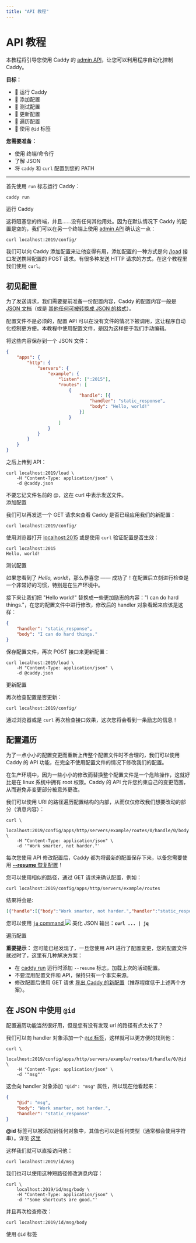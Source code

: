 ```yaml
---
title: "API 教程"
---
```


<h1 id="api-tutorial">
  API 教程
</h1>

本教程将引导您使用 Caddy 的 [admin API](/docs/api)，让您可以利用程序自动化控制 Caddy。

**目标：**
- 🔲 运行 Caddy
- 🔲 添加配置
- 🔲 测试配置
- 🔲 更新配置
- 🔲 遍历配置
- 🔲 使用 `@id` 标签

**您需要准备：**
- 使用 终端/命令行
- 了解 JSON
- 将 `caddy` 和 `curl` 配置到您的 PATH

---

首先使用 `run` 标志运行 Caddy：

<pre><code class="cmd bash">caddy run</code></pre>

<aside class="complete">运行 Caddy</aside>

这将阻塞您的终端，并且......没有任何其他用处。因为在默认情况下 Caddy 的配置是空的，我们可以在另一个终端上使用 [admin API](/docs/api) 确认这一点：

<pre><code class="cmd bash">curl localhost:2019/config/</code></pre>

我们可以向 Caddy 添加配置来让他变得有用，添加配置的一种方式是向 [/load](/docs/api#post-load) 接口发送携带配置的 POST 请求。有很多种发送 HTTP 请求的方式，在这个教程里我们使用 `curl`。

<h2 id="your-first-config">
  初见配置
</h2>

为了发送请求，我们需要提前准备一份配置内容，Caddy 的配置内容一般是 [JSON 文档](/docs/json/)（或是 [其他任何可被转换成 JSON 的格式](/docs/config-adapters)）。

<aside class="tip">
	配置文件不是必须的，配置 API 可以在没有文件的情况下被调用，这让程序自动化控制更方便。本教程中使用配置文件，是因为这样便于我们手动编辑。
</aside>

将这些内容保存到一个 JSON 文件：

```json
{
	"apps": {
		"http": {
			"servers": {
				"example": {
					"listen": [":2015"],
					"routes": [
						{
							"handle": [{
								"handler": "static_response",
								"body": "Hello, world!"
							}]
						}
					]
				}
			}
		}
	}
}
```

之后上传到 API：

<pre><code class="cmd bash">curl localhost:2019/load \
	-H "Content-Type: application/json" \
	-d @caddy.json
</code></pre>

<aside class="tip">
	不要忘记文件名前的 @，这在 curl 中表示发送文件。
</aside>

<aside class="complete">添加配置</aside>

我们可以再发送一个 GET 请求来查看 Caddy 是否已经应用我们的新配置：

<pre><code class="cmd bash">curl localhost:2019/config/</code></pre>

使用浏览器打开 [localhost:2015](http://localhost:2015) 或是使用 `curl` 验证配置是否生效：

<pre><code class="cmd"><span class="bash">curl localhost:2015</span>
Hello, world!</code></pre>

<aside class="complete">测试配置</aside>

如果您看到了 _Hello, world!_，那么恭喜您 —— 成功了！在配置后立刻进行检查是一个非常好的习惯，特别是在生产环境中。

接下来让我们把 "Hello world!" 替换成一些更加励志的内容："I can do hard things."，在您的配置文件中进行修改，修改后的 handler 对象看起来应该是这样：

```json
{
	"handler": "static_response",
	"body": "I can do hard things."
}
```

保存配置文件，再次 POST 接口来更新配置：

<pre><code class="cmd bash">curl localhost:2019/load \
	-H "Content-Type: application/json" \
	-d @caddy.json
</code></pre>

<aside class="complete">更新配置</aside>

再次检查配置是否更新：

<pre><code class="cmd bash">curl localhost:2019/config/</code></pre>

通过浏览器或是 `curl` 再次检查接口效果，这次您将会看到一条励志的信息！

<h2 id="config-traversal">
  配置遍历
</h2>

为了一点小小的配置变更而重新上传整个配置文件时不合理的，我们可以使用 Caddy 的 API 功能，在完全不使用配置文件的情况下修改我们的配置。

<aside class="tip">
	在生产环境中，因为一些小小的修改而替换整个配置文件是一个危险操作，这就好比是在 linux 系统中拥有 root 权限。Caddy 的 API 允许您约束自己的变更范围，从而避免非变更部分被意外更改。
</aside>

我们可以使用 URI 的路径遍历配置结构的内部，从而仅仅修改我们想要改动的部分（消息内容）：

<pre><code class="cmd bash">curl \
	localhost:2019/config/apps/http/servers/example/routes/0/handle/0/body \
	-H "Content-Type: application/json" \
	-d '"Work smarter, not harder."'
</code></pre>

<aside class="tip">

每次您使用 API 修改配置后，Caddy 都为将最新的配置保存下来，以备您需要使用 [**--resume** 恢复配置](/docs/command-line#caddy-run)！

</aside>

您可以使用相似的路径，通过 GET 请求来确认配置，例如：

<pre><code class="cmd bash">curl localhost:2019/config/apps/http/servers/example/routes</code></pre>

结果将会是:

```json
[{"handle":[{"body":"Work smarter, not harder.","handler":"static_response"}]}]
```

<aside class="tip">

您可以使用 [`jq` command <img src="/old/resources/images/external-link.svg" class="external-link">](https://stedolan.github.io/jq/) 美化 JSON 输出：**`curl ... | jq`**

</aside>

<aside class="complete">遍历配置</aside>

**重要提示：** 您可能已经发现了，一旦您使用 API 进行了配置变更，您的配置文件就过时了，这里有几种解决方案：

- 在 [caddy run](/docs/command-line#caddy-run) 运行时添加 `--resume` 标志，加载上次的活动配置。
- 不要混用配置文件和 API，保持只有一个事实来源。
- 修改配置后使用 GET 请求 [导出 Caddy 的新配置](/docs/api#get-configpath)（推荐程度低于上述两个方案）。

<h2 id="using-id-in-json">
  在 JSON 中使用 <code>@id</code>
</h2>

配置遍历功能当然很好用，但是您有没有发现 url 的路径有点太长了？

我们可以向 handler 对象添加一个 [`@id` 标签](/docs/api#using-id-in-json)，这样就可以更方便的找到他：

<pre><code class="cmd bash">curl \
	localhost:2019/config/apps/http/servers/example/routes/0/handle/0/@id \
	-H "Content-Type: application/json" \
	-d '"msg"'
</code></pre>

这会向 handler 对象添加 `"@id": "msg"` 属性，所以现在他看起来：

```json
{
	"@id": "msg",
	"body": "Work smarter, not harder.",
	"handler": "static_response"
}
```

<aside class="tip">

**@id** 标签可以被添加到任何对象中，其值也可以是任何类型（通常都会使用字符串）。详见 [这里](/docs/api#using-id-in-json)

</aside>

这样我们就可以直接访问他：

<pre><code class="cmd bash">curl localhost:2019/id/msg</code></pre>

我们也可以使用这种短路径修改消息内容：

<pre><code class="cmd bash">curl \
	localhost:2019/id/msg/body \
	-H "Content-Type: application/json" \
	-d '"Some shortcuts are good."'
</code></pre>

并且再次检查修改：

<pre><code class="cmd bash">curl localhost:2019/id/msg/body</code></pre>

<aside class="complete">使用 <code>@id</code> 标签</aside>
